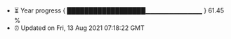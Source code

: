 - ⏳ Year progress { ██████████████████▁▁▁▁▁▁▁▁▁▁▁▁ } 61.45 %
- ⏰ Updated on Fri, 13 Aug 2021 07:18:22 GMT

